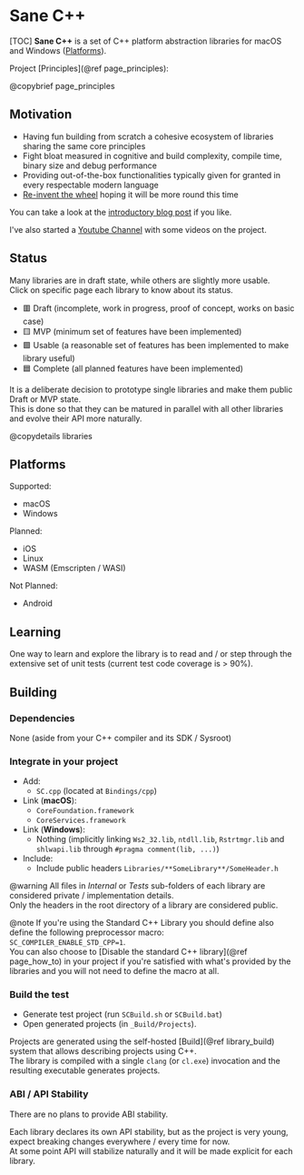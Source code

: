 # Sane C++

[TOC]
**Sane C++** is a set of C++ platform abstraction libraries for macOS and Windows ([Platforms](#autotoc_md3)).  

Project [Principles](@ref page_principles):

@copybrief page_principles

## Motivation

- Having fun building from scratch a cohesive ecosystem of libraries sharing the same core principles
- Fight bloat measured in cognitive and build complexity, compile time, binary size and debug performance
- Providing out-of-the-box functionalities typically given for granted in every respectable modern language
- [Re-invent the wheel](https://xkcd.com/927/) hoping it will be more round this time

You can take a look at the [introductory blog post](https://pagghiu.github.io/site/blog/2023-12-23-SaneCppLibrariesRelease.html) if you like.

I've also started a [Youtube Channel](https://www.youtube.com/@Pagghiu) with some videos on the project.

## Status
Many libraries are in draft state, while others are slightly more usable.  
Click on specific page each library to know about its status.  

- 🟥 Draft (incomplete, work in progress, proof of concept, works on basic case)
- 🟨 MVP (minimum set of features have been implemented)
- 🟩 Usable (a reasonable set of features has been implemented to make library useful)
- 🟦 Complete (all planned features have been implemented)

It is a deliberate decision to prototype single libraries and make them public Draft or MVP state.  
This is done so that they can be matured in parallel with all other libraries and evolve their API more naturally.  

@copydetails libraries

## Platforms

Supported:
- macOS
- Windows

Planned:
- iOS
- Linux
- WASM (Emscripten / WASI)

Not Planned:
- Android

## Learning

One way to learn and explore the library is to read and / or step through the extensive set of unit tests (current test code coverage is > 90%).

## Building

### Dependencies

None (aside from your C++ compiler and its SDK / Sysroot)

### Integrate in your project
- Add:
    - `SC.cpp` (located at `Bindings/cpp`)
- Link (**macOS**):
    -  `CoreFoundation.framework`
    -  `CoreServices.framework`
- Link (**Windows**):
    - Nothing (implicitly linking `Ws2_32.lib`, `ntdll.lib`, `Rstrtmgr.lib` and `shlwapi.lib` through `#pragma comment(lib, ...)`)
- Include:
    - Include public headers `Libraries/**SomeLibrary**/SomeHeader.h`

@warning All files in *Internal* or *Tests* sub-folders of each library are considered private / implementation details.  
Only the headers in the root directory of a library are considered public.

@note If you're using the Standard C++ Library you should define also define the following preprocessor macro:  
`SC_COMPILER_ENABLE_STD_CPP=1`.  
You can also choose to [Disable the standard C++ library](@ref page_how_to) in your project if you're satisfied with what's provided by the libraries and you will not need to define the macro at all.

### Build the test

- Generate test project (run `SCBuild.sh` or `SCBuild.bat`)
- Open generated projects (in `_Build/Projects`). 

Projects are generated using the self-hosted [Build](@ref library_build) system that allows describing projects using C++.  
The library is compiled with a single `clang` (or `cl.exe`) invocation and the resulting executable generates projects.

### ABI / API Stability

There are no plans to provide ABI stability.

Each library declares its own API stability, but as the project is very young, expect breaking changes everywhere / every time for now.  
At some point API will stabilize naturally and it will be made explicit for each library.

